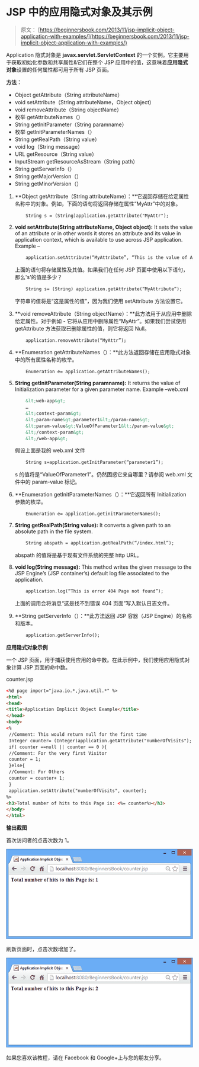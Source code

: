 # JSP 中的应用隐式对象及其示例

> 原文： [https://beginnersbook.com/2013/11/jsp-implicit-object-application-with-examples/](https://beginnersbook.com/2013/11/jsp-implicit-object-application-with-examples/)

Application 隐式对象是 **javax.servlet.ServletContext** 的一个实例。它主要用于获取初始化参数和共享属性&amp;它们在整个 JSP 应用中的值，这意味着**应用隐式对象**设置的任何属性都可用于所有 JSP 页面。

**方法：**

*   Object getAttribute（String attributeName）
*   void setAttribute（String attributeName，Object object）
*   void removeAttribute（String objectName）
*   枚举 getAttributeNames（）
*   String getInitParameter（String paramname）
*   枚举 getInitParameterNames（）
*   String getRealPath（String value）
*   void log（String message）
*   URL getResource（String value）
*   InputStream getResourceAsStream（String path）
*   String getServerInfo（）
*   String getMajorVersion（）
*   String getMinorVersion（）

1.  **Object getAttribute（String attributeName）：**它返回存储在给定属性名称中的对象。例如，下面的语句将返回存储在属性“MyAttr”中的对象。

    ```html
        String s = (String)application.getAttribute("MyAttr");
    ```

2.  **void setAttribute(String attributeName, Object object):** It sets the value of an attribute or in other words it stores an attribute and its value in application context, which is available to use across JSP application. Example –

    ```html
        application.setAttribute(“MyAttribute”, “This is the value of Attribute”);
    ```

    上面的语句将存储属性及其值。如果我们在任何 JSP 页面中使用以下语句，那么's'的值是多少？

    ```html
        String s= (String) application.getAttribute(“MyAttribute”);
    ```

    字符串的值将是“这是属性的值”，因为我们使用 setAttribute 方法设置它。

3.  **void removeAttribute（String objectName）：**此方法用于从应用中删除给定属性。对于例如 - 它将从应用中删除属性“MyAttr”。如果我们尝试使用 getAttribute 方法获取已删除属性的值，则它将返回 Null。

    ```html
        application.removeAttribute(“MyAttr”);
    ```

4.  **Enumeration getAttributeNames（）：**此方法返回存储在应用隐式对象中的所有属性名称的枚举。

    ```html
        Enumeration e= application.getAttributeNames();
    ```

5.  **String getInitParameter(String paramname):** It returns the value of Initialization parameter for a given parameter name. Example –web.xml

    ```html
        &lt;web-app&gt;
        …
        &lt;context-param&gt;
        &lt;param-name&gt;parameter1&lt;/param-name&gt;
        &lt;param-value&gt;ValueOfParameter1&lt;/param-value&gt;
        &lt;/context-param&gt;
        &lt;/web-app&gt;
    ```

    假设上面是我的 web.xml 文件

    ```html
        String s=application.getInitParameter(“parameter1”);
    ```

    s 的值将是“ValueOfParameter1”。仍然困惑它来自哪里？请参阅 web.xml 文件中的 param-value 标记。

6.  **Enumeration getInitParameterNames（）：**它返回所有 Initialization 参数的枚举。

    ```html
        Enumeration e= application.getinitParameterNames();
    ```

7.  **String getRealPath(String value):** It converts a given path to an absolute path in the file system.

    ```html
        String abspath = application.getRealPath(“/index.html”);
    ```

    abspath 的值将是基于现有文件系统的完整 http URL。

8.  **void log(String message):** This method writes the given message to the JSP Engine’s (JSP container’s) default log file associated to the application.

    ```html
        application.log(“This is error 404 Page not found”);
    ```

    上面的调用会将消息“这是找不到错误 404 页面”写入默认日志文件。

9.  **String getServerInfo（）：**此方法返回 JSP 容器（JSP Engine）的名称和版本。

    ```html
        application.getServerInfo();
    ```

**应用隐式对象示例**

一个 JSP 页面，用于捕获使用应用的命中数。在此示例中，我们使用应用隐式对象计算 JSP 页面的命中数。

counter.jsp

```html
<%@ page import="java.io.*,java.util.*" %>
<html>
<head>
<title>Application Implicit Object Example</title>
</head>
<body>
<%
 //Comment: This would return null for the first time
 Integer counter= (Integer)application.getAttribute("numberOfVisits");
 if( counter ==null || counter == 0 ){
 //Comment: For the very first Visitor 
 counter = 1;
 }else{
 //Comment: For Others 
 counter = counter+ 1;
 }
 application.setAttribute("numberOfVisits", counter);
%>
<h3>Total number of hits to this Page is: <%= counter%></h3>
</body>
</html>
```

**输出截图**

首次访问者的点击次数为 1。

![application1](img/cc49f2285d5766b9bfc7e8e7fa14dd6d.jpg)

刷新页面时，点击次数增加了。

![application2](img/540faaa321ba3bb2e0c03a32e54d4bf2.jpg)

如果您喜欢该教程，请在 Facebook 和 Google+上与您的朋友分享。